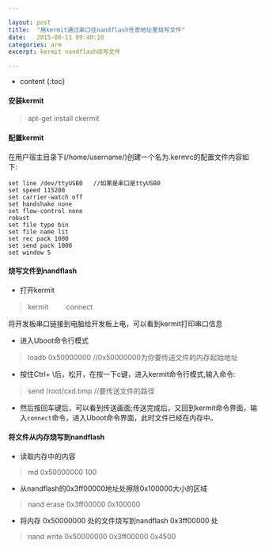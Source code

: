 ```yaml
---

layout: post
title:  "用kermit通过串口往nandflash任意地址里烧写文件"
date:   2015-08-11 09:40:10
categories: arm
excerpt: kermit nandflash烧写文件

---
```


* content
{:toc}

#### 安装kermit
> apt-get install ckermit 

#### 配置kermit
在用户宿主目录下(/home/username/)创建一个名为.kermrc的配置文件内容如下:

    set line /dev/ttyUSB0   //如果是串口是ttyUSB0 
    set speed 115200 
    set carrier-watch off 
    set handshake none 
    set flow-control none 
    robust 
    set file type bin 
    set file name lit
    set rec pack 1000 
    set send pack 1000 
    set window 5 


#### 烧写文件到nandflash
* 打开kermit

> kermit　
> 　
> connect

将开发板串口链接到电脑给开发板上电，可以看到kermit打印串口信息

* 进入Uboot命令行模式

> loadb 0x50000000  //0x50000000为你要传送文件的内存起始地址

* 按住Ctrl+ \后，松开，在按一下c键，进入kermit命令行模式,输入命令:

> send /root/cxd.bmp   //要传送文件的路径

* 然后按回车键后，可以看到传送画面;传送完成后，又回到kermit命令界面，输入`connect`命令，进入Uboot命令界面，此时文件已经在内存中。

#### 将文件从内存烧写到nandflash

* 读取内存中的内容

> md 0x50000000 100 

* 从nandflash的0x3ff00000地址处擦除0x100000大小的区域

> nand erase 0x3ff00000 0x100000 

* 将内存 0x50000000 处的文件烧写到nandflash 0x3ff00000 处

> nand write 0x50000000 0x3ff00000 0x4500
